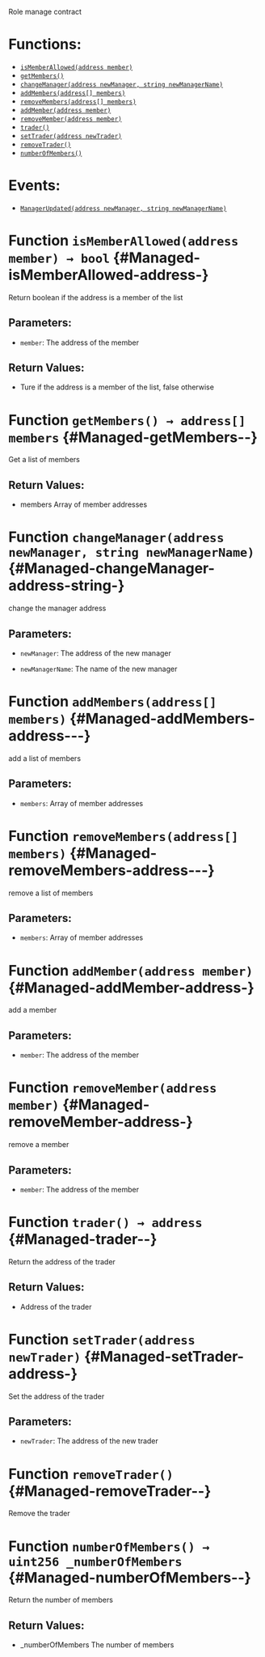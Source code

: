 Role manage contract

# Functions:
- [`isMemberAllowed(address member)`](#Managed-isMemberAllowed-address-)
- [`getMembers()`](#Managed-getMembers--)
- [`changeManager(address newManager, string newManagerName)`](#Managed-changeManager-address-string-)
- [`addMembers(address[] members)`](#Managed-addMembers-address---)
- [`removeMembers(address[] members)`](#Managed-removeMembers-address---)
- [`addMember(address member)`](#Managed-addMember-address-)
- [`removeMember(address member)`](#Managed-removeMember-address-)
- [`trader()`](#Managed-trader--)
- [`setTrader(address newTrader)`](#Managed-setTrader-address-)
- [`removeTrader()`](#Managed-removeTrader--)
- [`numberOfMembers()`](#Managed-numberOfMembers--)

# Events:
- [`ManagerUpdated(address newManager, string newManagerName)`](#Managed-ManagerUpdated-address-string-)




# Function `isMemberAllowed(address member) → bool` {#Managed-isMemberAllowed-address-}
Return boolean if the address is a member of the list


## Parameters:
- `member`: The address of the member


## Return Values:
- Ture if the address is a member of the list, false otherwise


# Function `getMembers() → address[] members` {#Managed-getMembers--}
Get a list of members



## Return Values:
- members Array of member addresses


# Function `changeManager(address newManager, string newManagerName)` {#Managed-changeManager-address-string-}
change the manager address


## Parameters:
- `newManager`: The address of the new manager

- `newManagerName`: The name of the new manager



# Function `addMembers(address[] members)` {#Managed-addMembers-address---}
add a list of members


## Parameters:
- `members`: Array of member addresses



# Function `removeMembers(address[] members)` {#Managed-removeMembers-address---}
remove a list of members


## Parameters:
- `members`: Array of member addresses



# Function `addMember(address member)` {#Managed-addMember-address-}
add a member


## Parameters:
- `member`: The address of the member



# Function `removeMember(address member)` {#Managed-removeMember-address-}
remove a member


## Parameters:
- `member`: The address of the member



# Function `trader() → address` {#Managed-trader--}
Return the address of the trader



## Return Values:
- Address of the trader


# Function `setTrader(address newTrader)` {#Managed-setTrader-address-}
Set the address of the trader


## Parameters:
- `newTrader`: The address of the new trader



# Function `removeTrader()` {#Managed-removeTrader--}
Remove the trader




# Function `numberOfMembers() → uint256 _numberOfMembers` {#Managed-numberOfMembers--}
Return the number of members



## Return Values:
- _numberOfMembers The number of members







